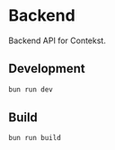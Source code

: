 # Backend

Backend API for Contekst.

## Development

```bash
bun run dev
```

## Build

```bash
bun run build
```